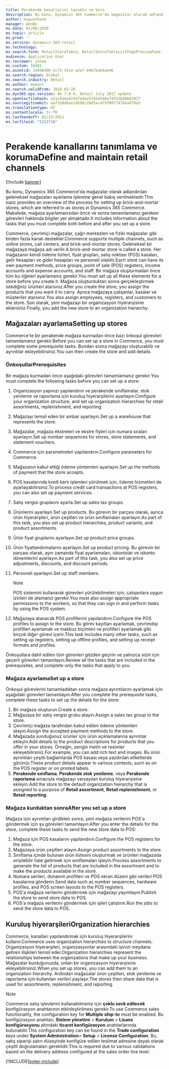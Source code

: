 ```yaml
---
title: Perakende kanallarını tanımla ve koru
description: Bu konu, Dynamics 365 Commerce'da mağazalar olarak adlandırılan geleneksel mağazaları ayarlama işlemine genel bakış verilmektedir. Makalede, mağaza ayarlamanızdan önce ve sonra tamamlamanız gereken görevleri hakkında bilgiler yer almaktadır.
author: mugunthanm
manager: AnnBe
ms.date: 01/06/2020
ms.topic: article
ms.prod: ''
ms.service: dynamics-365-retail
ms.technology: ''
ms.search.form: RetailStoreTable, RetailStoreTableListPagePreviewPane
audience: Application User
ms.reviewer: josaw
ms.custom: 16481
ms.assetid: 14496d96-1c72-43ce-a2e7-8467bab4ae46
ms.search.region: Global
ms.search.industry: Retail
ms.author: mumani
ms.search.validFrom: 2016-02-28
ms.dyn365.ops.version: AX 7.0.0, Retail July 2017 update
ms.openlocfilehash: a2ac4a4a42447e4ee57d24548a79f43b88b03927
ms.sourcegitcommit: eaf330dbee1db96c20d5ac479f007747bea079eb
ms.translationtype: HT
ms.contentlocale: tr-TR
ms.lasthandoff: 02/15/2021
ms.locfileid: "5213710"
---
```

# <a name="define-and-maintain-retail-channels"></a><span data-ttu-id="5e0bc-104">Perakende kanallarını tanımlama ve koruma</span><span class="sxs-lookup"><span data-stu-id="5e0bc-104">Define and maintain retail channels</span></span>

[!include [banner](includes/banner.md)]

<span data-ttu-id="5e0bc-105">Bu konu, Dynamics 365 Commerce'da mağazalar olarak adlandırılan geleneksel mağazaları ayarlama işlemine genel bakış verilmektedir.</span><span class="sxs-lookup"><span data-stu-id="5e0bc-105">This topic provides an overview of the process for setting up brick-and-mortar stores, which are referred to as stores in Dynamics 365 Commerce.</span></span> <span data-ttu-id="5e0bc-106">Makalede, mağaza ayarlamanızdan önce ve sonra tamamlamanız gereken görevleri hakkında bilgiler yer almaktadır.</span><span class="sxs-lookup"><span data-stu-id="5e0bc-106">It includes information about the tasks that you must complete both before and after you set up a store.</span></span>

<span data-ttu-id="5e0bc-107">Commerce, çevrimiçi mağazalar, çağrı merkezleri ve fiziki mağazalar gibi birden fazla kanalı destekler.</span><span class="sxs-lookup"><span data-stu-id="5e0bc-107">Commerce supports multiple channels, such as online stores, call centers, and brick-and-mortar stores.</span></span> <span data-ttu-id="5e0bc-108">Geleneksel bir mağazaya mağaza adı verilir.</span><span class="sxs-lookup"><span data-stu-id="5e0bc-108">A brick-and-mortar store is called a store.</span></span> <span data-ttu-id="5e0bc-109">Her mağazanın kendi ödeme türleri, fiyat grupları, satış noktası (POS) kasaları, gelir hesapları ve gider hesapları ve personeli olabilir.</span><span class="sxs-lookup"><span data-stu-id="5e0bc-109">Each store can have its own payment methods, price groups, point of sale (POS) registers, income accounts and expense accounts, and staff.</span></span> <span data-ttu-id="5e0bc-110">Bir mağaza oluşturmadan önce tüm bu öğeleri ayarlamanız gerekir.</span><span class="sxs-lookup"><span data-stu-id="5e0bc-110">You must set up all these elements for a store before you create it.</span></span> <span data-ttu-id="5e0bc-111">Mağaza oluşturduktan sonra gerçekleştirmek istediğiniz ürünleri atarsınız.</span><span class="sxs-lookup"><span data-stu-id="5e0bc-111">After you create the store, you assign the products that you want it to carry.</span></span> <span data-ttu-id="5e0bc-112">Ayrıca mağazaya çalışanlar, kasalar ve müşteriler atarsınız.</span><span class="sxs-lookup"><span data-stu-id="5e0bc-112">You also assign employees, registers, and customers to the store.</span></span> <span data-ttu-id="5e0bc-113">Son olarak, yeni mağazayı bir organizasyon hiyerarşisine eklersiniz.</span><span class="sxs-lookup"><span data-stu-id="5e0bc-113">Finally, you add the new store to an organization hierarchy.</span></span>

## <a name="setting-up-stores"></a><span data-ttu-id="5e0bc-114">Mağazaları ayarlama</span><span class="sxs-lookup"><span data-stu-id="5e0bc-114">Setting up stores</span></span>

<span data-ttu-id="5e0bc-115">Commerce'te bir perakende mağaza kurmadan önce bazı önkoşul görevleri tamamlamanız gerekir.</span><span class="sxs-lookup"><span data-stu-id="5e0bc-115">Before you can set up a store in Commerce, you must complete some prerequisite tasks.</span></span> <span data-ttu-id="5e0bc-116">Bundan sonra mağazayı oluşturabilir ve ayrıntılar ekleyebilirsiniz.</span><span class="sxs-lookup"><span data-stu-id="5e0bc-116">You can then create the store and add details.</span></span>

### <a name="prerequisites"></a><span data-ttu-id="5e0bc-117">Önkoşullar</span><span class="sxs-lookup"><span data-stu-id="5e0bc-117">Prerequisites</span></span>

<span data-ttu-id="5e0bc-118">Bir mağaza kurmadan önce aşağıdaki görevleri tamamlamanız gerekir:</span><span class="sxs-lookup"><span data-stu-id="5e0bc-118">You must complete the following tasks before you can set up a store:</span></span>

1. <span data-ttu-id="5e0bc-119">Organizasyon yapınızı yapılandırın ve perakende sınıflamalar, stok yenileme ve raporlama için kuruluş hiyerarşilerini ayarlayın.</span><span class="sxs-lookup"><span data-stu-id="5e0bc-119">Configure your organization structure, and set up organization hierarchies for retail assortments, replenishment, and reporting.</span></span>
2. <span data-ttu-id="5e0bc-120">Mağazayı temsil eden bir ambar ayarlayın.</span><span class="sxs-lookup"><span data-stu-id="5e0bc-120">Set up a warehouse that represents the store.</span></span>
3. <span data-ttu-id="5e0bc-121">Mağazalar, mağaza ekstreleri ve ekstre fişleri için numara sıraları ayarlayın.</span><span class="sxs-lookup"><span data-stu-id="5e0bc-121">Set up number sequences for stores, store statements, and statement vouchers.</span></span>
4. <span data-ttu-id="5e0bc-122">Commerce için parametreleri yapılandırın.</span><span class="sxs-lookup"><span data-stu-id="5e0bc-122">Configure parameters for Commerce.</span></span>
5. <span data-ttu-id="5e0bc-123">Mağazanın kabul ettiği ödeme yöntemleri ayarlayın.</span><span class="sxs-lookup"><span data-stu-id="5e0bc-123">Set up the methods of payment that the store accepts.</span></span>
6. <span data-ttu-id="5e0bc-124">POS kasalarında kredi kartı işlemleri yürütmek için, ödeme hizmetleri de ayarlayabilirsiniz.</span><span class="sxs-lookup"><span data-stu-id="5e0bc-124">To process credit card transactions at POS registers, you can also set up payment services.</span></span>
7. <span data-ttu-id="5e0bc-125">Satış vergisi gruplarını ayarla.</span><span class="sxs-lookup"><span data-stu-id="5e0bc-125">Set up sales tax groups.</span></span>
8. <span data-ttu-id="5e0bc-126">Ürünlerini ayarlayn.</span><span class="sxs-lookup"><span data-stu-id="5e0bc-126">Set up products.</span></span> <span data-ttu-id="5e0bc-127">Bu görevin bir parçası olarak, ayrıca ürün hiyerarşileri, ürün çeşitleri ve ürün sınıflamaları ayarlayın.</span><span class="sxs-lookup"><span data-stu-id="5e0bc-127">As part of this task, you also set up product hierarchies, product variants, and product assortments.</span></span>
9. <span data-ttu-id="5e0bc-128">Ürün fiyat gruplarını ayarlayın.</span><span class="sxs-lookup"><span data-stu-id="5e0bc-128">Set up product price groups.</span></span>
10. <span data-ttu-id="5e0bc-129">Ürün fiyatlandırmalarını ayarlayın.</span><span class="sxs-lookup"><span data-stu-id="5e0bc-129">Set up product pricing.</span></span> <span data-ttu-id="5e0bc-130">Bu görevin bir parçası olarak, aynı zamanda fiyat ayarlamaları, iskontolar ve iskonto dönemlerini ayarlayın.</span><span class="sxs-lookup"><span data-stu-id="5e0bc-130">As part of this task, you also set up price adjustments, discounts, and discount periods.</span></span>
11. <span data-ttu-id="5e0bc-131">Personeli ayarlayın.</span><span class="sxs-lookup"><span data-stu-id="5e0bc-131">Set up staff members.</span></span>

    > [!NOTE]
    > <span data-ttu-id="5e0bc-132">POS sistemini kullanarak görevleri yürütebilmeleri için, çalışanlara uygun izinleri de atamanız gerekir.</span><span class="sxs-lookup"><span data-stu-id="5e0bc-132">You must also assign appropriate permissions to the workers, so that they can sign in and perform tasks by using the POS system.</span></span>

12. <span data-ttu-id="5e0bc-133">Mağazaya atanacak POS profillerini yapılandırın.</span><span class="sxs-lookup"><span data-stu-id="5e0bc-133">Configure the POS profiles to assign to the store.</span></span> <span data-ttu-id="5e0bc-134">Bu görev kayıtları ayarlamak, çevrimdışı profilleri ayarlamak ve makbuz biçimleri ve profilleri ayarlamak gibi birçok diğer görevi içerir.</span><span class="sxs-lookup"><span data-stu-id="5e0bc-134">This task includes many other tasks, such as setting up registers, setting up offline profiles, and setting up receipt formats and profiles.</span></span>

<span data-ttu-id="5e0bc-135">Önkoşullara dahil edilen tüm görevleri gözden geçirin ve yalnızca sizin için geçerli görevleri tamamlayın.</span><span class="sxs-lookup"><span data-stu-id="5e0bc-135">Review all the tasks that are included in the prerequisites, and complete only the tasks that apply to you.</span></span>

### <a name="set-up-a-store"></a><span data-ttu-id="5e0bc-136">Mağaza ayarlama</span><span class="sxs-lookup"><span data-stu-id="5e0bc-136">Set up a store</span></span>

<span data-ttu-id="5e0bc-137">Önkoşul görevlerini tamamladıktan sonra mağaza ayrıntılarını ayarlamak için aşağıdaki görevleri tamamlayın:</span><span class="sxs-lookup"><span data-stu-id="5e0bc-137">After you complete the prerequisite tasks, complete these tasks to set up the details for the store:</span></span>

1. <span data-ttu-id="5e0bc-138">Bir mağaza oluşturun.</span><span class="sxs-lookup"><span data-stu-id="5e0bc-138">Create a store.</span></span>
2. <span data-ttu-id="5e0bc-139">Mağazaya bir satış vergisi grubu atayın.</span><span class="sxs-lookup"><span data-stu-id="5e0bc-139">Assign a sales tax group to the store.</span></span>
3. <span data-ttu-id="5e0bc-140">Çevrimiçi mağaza tarafından kabul edilen ödeme yöntemleri atayın.</span><span class="sxs-lookup"><span data-stu-id="5e0bc-140">Assign the accepted payment methods to the store.</span></span>
4. <span data-ttu-id="5e0bc-141">Mağazada sunduğunuz ürünler için ürün açıklamalarına ayrıntılar ekleyin.</span><span class="sxs-lookup"><span data-stu-id="5e0bc-141">Add details to the product descriptions for products that you offer in your stores.</span></span> <span data-ttu-id="5e0bc-142">Örneğin, zengin metin ve resimler ekleyebilirsiniz.</span><span class="sxs-lookup"><span data-stu-id="5e0bc-142">For example, you can add rich text and images.</span></span> <span data-ttu-id="5e0bc-143">Bu ürün ayrıntıları çeşitli bağlamlarda POS kasası veya yazdırılan etiketlerde görünür.</span><span class="sxs-lookup"><span data-stu-id="5e0bc-143">These product details appear in various contexts, such as on the POS register or on printed labels.</span></span>
5. <span data-ttu-id="5e0bc-144">**Perakende sınıflama**, **Perakende stok yenileme**, veya **Perakende raporlama** amacıyla mağazayı varsayılan kuruluş hiyerarşisine ekleyin.</span><span class="sxs-lookup"><span data-stu-id="5e0bc-144">Add the store to the default organization hierarchy that is assigned to a purpose of **Retail assortment**, **Retail replenishment**, or **Retail reporting**.</span></span>

### <a name="after-you-set-up-a-store"></a><span data-ttu-id="5e0bc-145">Mağaza kurduktan sonra</span><span class="sxs-lookup"><span data-stu-id="5e0bc-145">After you set up a store</span></span>

<span data-ttu-id="5e0bc-146">Mağaza için ayrıntıları girdikten sonra, yeni mağaza verilerini POS'a göndermek için şu görevleri tamamlayın:</span><span class="sxs-lookup"><span data-stu-id="5e0bc-146">After you enter the details for the store, complete these tasks to send the new store data to POS:</span></span>

1. <span data-ttu-id="5e0bc-147">Mağaza için POS kasalarını yapılandırın.</span><span class="sxs-lookup"><span data-stu-id="5e0bc-147">Configure the POS registers for the store.</span></span>
2. <span data-ttu-id="5e0bc-148">Mağazaya ürün çeşitleri atayın.</span><span class="sxs-lookup"><span data-stu-id="5e0bc-148">Assign product assortments to the store.</span></span>
3. <span data-ttu-id="5e0bc-149">Sınıflama içinde bulunan ürün listesini oluşturmak ve ürünleri mağazada erişilebilir hale getirmek için sınıflamaları işleyin.</span><span class="sxs-lookup"><span data-stu-id="5e0bc-149">Process assortments to generate the list of products that are included in the assortment and to make the products available in the store.</span></span>
4. <span data-ttu-id="5e0bc-150">Numara serileri, donanım profilleri ve POS ekran düzeni gibi verileri POS kasalarına gönderin.</span><span class="sxs-lookup"><span data-stu-id="5e0bc-150">Send data such as number sequences, hardware profiles, and POS screen layouts to the POS registers.</span></span>
5. <span data-ttu-id="5e0bc-151">POS'a mağaza verilerini göndermek için mağazayı yayımlayın.</span><span class="sxs-lookup"><span data-stu-id="5e0bc-151">Publish the store to send store data to POS.</span></span>
6. <span data-ttu-id="5e0bc-152">POS'a mağaza verilerini göndermek için işleri çalıştırın.</span><span class="sxs-lookup"><span data-stu-id="5e0bc-152">Run the jobs to send the store data to POS.</span></span>

## <a name="organization-hierarchies"></a><span data-ttu-id="5e0bc-153">Kuruluş hiyerarşileri</span><span class="sxs-lookup"><span data-stu-id="5e0bc-153">Organization hierarchies</span></span>

<span data-ttu-id="5e0bc-154">Commerce, kanalları yapılandırmak için kuruluş hiyerarşilerini kullanır.</span><span class="sxs-lookup"><span data-stu-id="5e0bc-154">Commerce uses organization hierarchies to structure channels.</span></span> <span data-ttu-id="5e0bc-155">Organizasyon hiyerarşileri, organizasyonlar arasındaki işinizi meydana getiren ilişkileri temsil eder.</span><span class="sxs-lookup"><span data-stu-id="5e0bc-155">Organization hierarchies represent the relationships between the organizations that make up your business.</span></span> <span data-ttu-id="5e0bc-156">Mağazalar kurduğunuzda, onları bir organizasyon hiyerarşisine ekleyebilirsiniz.</span><span class="sxs-lookup"><span data-stu-id="5e0bc-156">When you set up stores, you can add them to an organization hierarchy.</span></span> <span data-ttu-id="5e0bc-157">Ardından mağazalar ürün çeşitleri, stok yenileme ve raporlama için kullanılan verileri paylaşır.</span><span class="sxs-lookup"><span data-stu-id="5e0bc-157">The stores then share data that is used for assortments, replenishment, and reporting.</span></span>

> [!NOTE]
> <span data-ttu-id="5e0bc-158">Commerce satış işlevlerini kullanabilmeniz için **çoklu sevk edilecek** konfigürasyon anahtarının etkinleştirilmesi gerekir.</span><span class="sxs-lookup"><span data-stu-id="5e0bc-158">To use Commerce sales functionality, the configuration key for **Multiple ship-to** must be enabled.</span></span> <span data-ttu-id="5e0bc-159">Bu konfigürasyon anahtarı, **Sistem yönetimi** \> **Kurulum** \> **Lisans konfigürasyonu** altındaki **ticaret konfigürasyon** anahtarlarında bulunabilir.</span><span class="sxs-lookup"><span data-stu-id="5e0bc-159">This configuration key can be found in the **Trade configuration** keys under **System Administration**\> **Setup** \> **License Configuration**.</span></span> <span data-ttu-id="5e0bc-160">Bu, satış siparişi satırı düzeyinde konfigüre edilen teslimat adresine dayalı olarak çeşitli doğrulamaları gereklidir.</span><span class="sxs-lookup"><span data-stu-id="5e0bc-160">This is required due to various validations based on the delivery address configured at the sales order line level.</span></span>



[!INCLUDE[footer-include](../includes/footer-banner.md)]